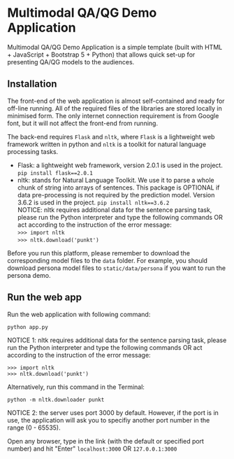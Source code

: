 # Multimodal QA/QG Demo Application

Multimodal QA/QG Demo Application is a simple template (built with HTML + JavaScript + Bootstrap 5 + Python) that allows quick set-up for presenting QA/QG models to the audiences.

## Installation

The front-end of the web application is almost self-contained and ready for off-line running. All of the required files of the libraries are stored locally in minimised form. The only internet connection requirement is from Google font, but it will not affect the front-end from running.

The back-end requires `Flask` and `nltk`, where `Flask` is a lightweight web framework written in python and `nltk` is a toolkit for natural language processing tasks. 

- Flask: a lightweight web framework, version 2.0.1 is used in the project.  
`pip install flask==2.0.1`
- nltk: stands for Natural Language Toolkit. We use it to parse a whole chunk of string into arrays of sentences. This package is OPTIONAL if data pre-processing is not required by the prediction model. Version 3.6.2 is used in the project.
`pip install nltk==3.6.2`  
NOTICE: nltk requires additional data for the sentence parsing task, please run the Python interpreter and type the following commands OR act according to the instruction of the error message:  
`>>> import nltk`  
`>>> nltk.download('punkt')`

Before you run this platform, please remember to download the corresponding model files to the `data` folder. For example, you should download persona model files to `static/data/persona` if you want to run the persona demo.

## Run the web app

Run the web application with following command:
```
python app.py
```
NOTICE 1: nltk requires additional data for the sentence parsing task, please run the Python interpreter and type the following commands OR act according to the instruction of the error message:  
```
>>> import nltk
>>> nltk.download('punkt')
```
Alternatively, run this command in the Terminal:
```
python -m nltk.downloader punkt
```
NOTICE 2: the server uses port 3000 by default. However, if the port is in use, the application will ask you to specifiy another port number in the range (0 - 65535).

Open any browser, type in the link (with the default or specified port number) and hit "Enter"
`localhost:3000`
OR
`127.0.0.1:3000`